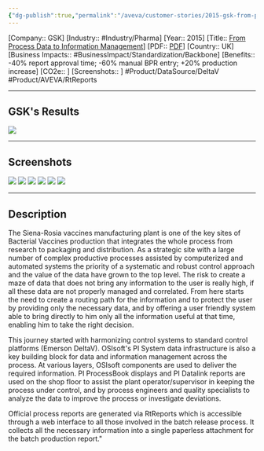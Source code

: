 ```yaml
---
{"dg-publish":true,"permalink":"/aveva/customer-stories/2015-gsk-from-process-data-to-information-management/"}
---
```


[Company:: GSK]
[Industry:: #Industry/Pharma]
[Year:: 2015]
[Title:: [From Process Data to Information Management](https://resources.osisoft.com/presentations/gsk-vaccines--vision-of-the-integrated-factory--from-process-data-to-information-management/)]
[PDF:: [PDF](https://cdn.osisoft.com/corp/en/media/presentations/2015/EMEA2015/PDF/UC15EU02PH03_GSKVaccines_Ripaccioli_GSKVaccinesVisionoftheIntegratedFactoryFromProcessDatatoInformationManagement.pdf)]
[Country:: UK]
[Business Impacts:: #BusinessImpact/Standardization/Backbone]
[Benefits:: -40% report approval time; -60% manual BPR entry; +20% production increase]
[CO2e:: ]
[Screenshots:: ] 
#Product/DataSource/DeltaV #Product/AVEVA/RtReports 

---
## GSK's Results
![](https://i.imgur.com/Hxu13EI.png)

---
## Screenshots
![](https://i.imgur.com/J2UikL5.png)
![](https://i.imgur.com/vXIqqOZ.png)
![](https://i.imgur.com/lf19j2D.png)
![](https://i.imgur.com/ijP3hCd.png)
![](https://i.imgur.com/HCEZ2y7.png)
![](https://i.imgur.com/mvtSXd4.png)

---
## Description
The Siena-Rosia vaccines manufacturing plant is one of the key sites of Bacterial Vaccines production that integrates the whole process from research to packaging and distribution. As a strategic site with a large number of complex productive processes assisted by computerized and automated systems the priority of a systematic and robust control approach and the value of the data have grown to the top level. The risk to create a maze of data that does not bring any information to the user is really high, if all these data are not properly managed and correlated. From here starts the need to create a routing path for the information and to protect the user by providing only the necessary data, and by offering a user friendly system able to bring directly to him only all the information useful at that time, enabling him to take the right decision.

This journey started with harmonizing control systems to standard control platforms (Emerson DeltaV). OSIsoft's PI System data infrastructure is also a key building block for data and information management across the process. At various layers, OSIsoft components are used to deliver the required information. PI ProcessBook displays and PI Datalink reports are used on the shop floor to assist the plant operator/supervisor in keeping the process under control, and by process engineers and quality specialists to analyze the data to improve the process or investigate deviations.

Official process reports are generated via RtReports which is accessible through a web interface to all those involved in the batch release process. It collects all the necessary information into a single paperless attachment for the batch production report."